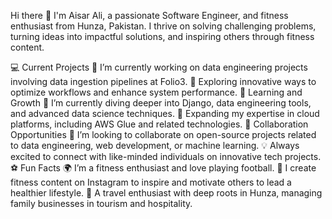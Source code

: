 Hi there 👋
I'm Aisar Ali, a passionate Software Engineer, and fitness enthusiast from Hunza, Pakistan. I thrive on solving challenging problems, turning ideas into impactful solutions, and inspiring others through fitness content.

💻 Current Projects
🔭 I’m currently working on data engineering projects involving data ingestion pipelines at Folio3.
🚀 Exploring innovative ways to optimize workflows and enhance system performance.
🌱 Learning and Growth
🌱 I’m currently diving deeper into Django, data engineering tools, and advanced data science techniques.
🧠 Expanding my expertise in cloud platforms, including AWS Glue and related technologies.
🤝 Collaboration Opportunities
👯 I’m looking to collaborate on open-source projects related to data engineering, web development, or machine learning.
💡 Always excited to connect with like-minded individuals on innovative tech projects.
⚽ Fun Facts
🌍 I’m a fitness enthusiast and love playing football.
🎥 I create fitness content on Instagram to inspire and motivate others to lead a healthier lifestyle.
🧳 A travel enthusiast with deep roots in Hunza, managing family businesses in tourism and hospitality.
